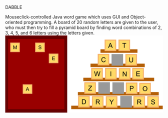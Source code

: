 DABBLE

Mouseclick-controlled Java word game which uses GUI and Object-oriented programming. A board of 20 random letters are given to the user, who must then try to fill a pyramid board by finding word combinations of 2, 3, 4, 5, and 6 letters using the letters given. 
![dabble gameplay](image2.png)
